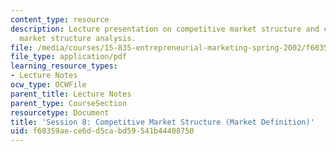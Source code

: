 ```yaml
---
content_type: resource
description: Lecture presentation on competitive market structure and customer-oriented
  market structure analysis.
file: /media/courses/15-835-entrepreneurial-marketing-spring-2002/f60359aece6dd5cabd59541b44408750_session8.pdf
file_type: application/pdf
learning_resource_types:
- Lecture Notes
ocw_type: OCWFile
parent_title: Lecture Notes
parent_type: CourseSection
resourcetype: Document
title: 'Session 8: Competitive Market Structure (Market Definition)'
uid: f60359ae-ce6d-d5ca-bd59-541b44408750
---
```

